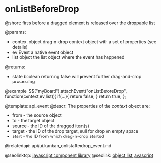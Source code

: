 onListBeforeDrop
=============

@short:
	fires before a dragged element is released over the droppable list

@params:

- context		object		drag-n-drop context object with a set of properties (see details)
- ev			Event 		a native event object
- list			object		the list object where the event has happened

@returns:

- state		boolean		returning false will prevent further drag-and-drop processing

@example:
$$("myBoard").attachEvent("onListBeforeDrop", function(context,ev,list)){
    if(...){
        return false;
    }
    return true;
};

@template:	api_event
@descr:
The properties of the *context* object are:

- from - the source object
- to - the target object
- source - the ID of the dragged item(s)
- target - the ID of the drop target, null for drop on empty space
- start - the ID from which drag-n-drop started


@relatedapi:
api/ui.kanban_onlistafterdrop_event.md

@seolinktop: [javascript component library](https://webix.com)
@seolink: [object list javascript](https://webix.com/widget/list/)